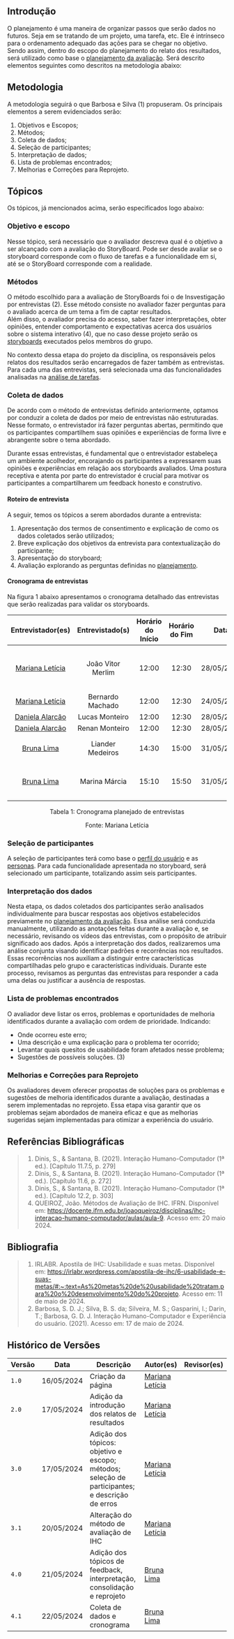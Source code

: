 <!-- precisa conter de preferencia: 
1 - os objetivos, 
2 escopos, 
3 métodos(quais tipo de entrevistas etc.), 
4 como será selecionado os participantes, 
5 preparação para as entrevistas, 
6 os problemas encontrados(como lidar com isso),
7 feedback do usuário, 
8 interpretação de dados colhido(como será essa interpretação) , 
9 as possiveis melhorias e correções a serem feitas.

^^ lembrando que isso é um planejamento então significa que será como nós iremos lidar com esses dados, antes de, de fato obtê-los. -->

## Introdução
O planejamento é uma maneira de organizar passos que serão dados no futuros. Seja em se tratando de um projeto, uma tarefa, etc. Ele é intrínseco para o ordenamento adequado das ações para se chegar no objetivo. Sendo assim, dentro do escopo do planejamento do relato dos resultados, será utilizado como base o [planejamento da avaliação](../story_board/planejamento_avaliacao.md). Será descrito elementos seguintes como descritos na metodologia abaixo:

## Metodologia 
A metodologia seguirá o que Barbosa e Silva (1) propuseram. Os principais elementos a serem evidenciados serão:

1. Objetivos e Escopos;<br>
2. Métodos;<br>
3. Coleta de dados;<br>
4. Seleção de participantes;<br>
5. Interpretação de dados;<br>
6. Lista de problemas encontrados;<br>
7. Melhorias e Correções para Reprojeto. <br>

## Tópicos
Os tópicos, já mencionados acima, serão especificados logo abaixo:

### Objetivo e escopo
Nesse tópico, será necessário que o avaliador descreva qual é o objetivo a ser alcançado com a avaliação do StoryBoard. Pode ser desde avaliar se o storyboard corresponde com o fluxo de tarefas e a funcionalidade em si, até se o StoryBoard corresponde com a realidade.

### Métodos 
O método escolhido para a avaliação de StoryBoards foi o de Insvestigação por entrevistas (2). Esse método consiste no avaliador fazer perguntas para o avaliado acerca de um tema a fim de captar resultados.<br>
Além disso, o avaliador precisa do acesso, saber fazer interpretações, obter opiniões, entender comportamento e expectativas acerca dos usuários sobre o sistema interativo (4), que no caso desse projeto serão os [storyboards](storyboards.md) executados pelos membros do grupo. 
<br>

No contexto dessa etapa do projeto da disciplina, os responsáveis pelos relatos dos resultados serão encarregados de fazer também as entrevistas. Para cada uma das entrevistas, será selecionada uma das funcionalidades analisadas na <a href="https://interacao-humano-computador.github.io/2024.1-CBMERJ/analise_requisitos_1/analise_tarefas/">análise de tarefas</a>.

### Coleta de dados
De acordo com o método de entrevistas definido anteriormente, optamos por conduzir a coleta de dados por meio de entrevistas não estruturadas. Nesse formato, o entrevistador irá fazer perguntas abertas, permitindo que os participantes compartilhem suas opiniões e experiências de forma livre e abrangente sobre o tema abordado.

Durante essas entrevistas, é fundamental que o entrevistador estabeleça um ambiente acolhedor, encorajando os participantes a expressarem suas opiniões e experiências em relação aos storyboards avaliados. Uma postura receptiva e atenta por parte do entrevistador é crucial para motivar os participantes a compartilharem um feedback honesto e construtivo.

#### Roteiro de entrevista
A seguir, temos os tópicos a serem abordados durante a entrevista:

1. Apresentação dos termos de consentimento e explicação de como os dados coletados serão utilizados;
2. Breve explicação dos objetivos da entrevista para contextualização do participante;
3. Apresentação do storyboard;
4. Avaliação explorando as perguntas definidas no [planejamento](../story_board/planejamento_avaliacao.md).

#### Cronograma de entrevistas
Na figura 1 abaixo apresentamos o cronograma detalhado das entrevistas que serão realizadas para validar os storyboards.

<center>
  
|    Entrevistador(es)   | Entrevistado(s)   | Horário do Início  |  Horário do Fim  |    Data    |    Tarefa(s)    |      Local     |
| :--------------------: | :---------------: | :----------------: | :--------------: | :--------: | :-------------: | :------------: |
| [Mariana Letícia](https://github.com/Marianannn) | João Vitor Merlim | 12:00 | 12:30| 28/05/2024 | Solicitar declaração de registro de ocorrência e  | FGA |
| [Mariana Letícia](https://github.com/Marianannn) | Bernardo Machado | 12:00 | 12:30 | 24/05/2024 |  | FGA |
| [Daniela Alarcão](https://github.com/danialarcao) |     Lucas Monteiro    |      12:00     |     12:30     |  28/05/2024  |   CB Cursos 2   | FGA |
| [Daniela Alarcão](https://github.com/danialarcao) |     Renan Monteiro    |      12:00      |     12:30      |  28/05/2024  |   CB Cursos 1   |  FGA |
| [Bruna Lima](https://github.com/libruna) | Liander Medeiros | 14:30 | 15:00 |  31/05/2024  |  Solicitação de Ficha de Atendimento | FGA |
| [Bruna Lima](https://github.com/libruna) | Marina Márcia | 15:10 | 15:50 |  31/05/2024  |  Checar e Gerar Certificado de Vistoria | FGA |

<p style="text-align: center">Tabela 1: Cronograma planejado de entrevistas</p>
<p style="text-align: center">Fonte: Mariana Letícia</p>

</center>

### Seleção de participantes
A seleção de participantes terá como base o <a href="https://interacao-humano-computador.github.io/2024.1-CBMERJ/analise_requisitos_1/perfil_usuario/">perfil do usuário</a> e as <a href="https://interacao-humano-computador.github.io/2024.1-CBMERJ/analise_requisitos_1/personas/">personas</a>. Para cada funcionalidade apresentada no storyboard, será selecionado um participante, totalizando assim seis participantes.

### Interpretação dos dados
Nesta etapa, os dados coletados dos participantes serão analisados individualmente para buscar respostas aos objetivos estabelecidos previamente no [planejamento da avaliação](../story_board/planejamento_avaliacao.md). Essa análise será conduzida manualmente, utilizando as anotações feitas durante a avaliação e, se necessário, revisando os vídeos das entrevistas, com o propósito de atribuir significado aos dados.
Após a interpretação dos dados, realizaremos uma análise conjunta visando identificar padrões e recorrências nos resultados. Essas recorrências nos auxiliam a distinguir entre características compartilhadas pelo grupo e características individuais. Durante este processo, revisamos as perguntas das entrevistas para responder a cada uma delas ou justificar a ausência de respostas.

### Lista de problemas encontrados
O avaliador deve listar os erros, problemas e oportunidades de melhoria identificados durante a avaliação com ordem de prioridade. Indicando:<br>
- Onde ocorreu este erro;<br>
- Uma descrição e uma explicação para o problema ter ocorrido;<br>
- Levantar quais quesitos de usabilidade foram afetados nesse problema;<br>
- Sugestões de possíveis soluções. (3)<br>

### Melhorias e Correções para Reprojeto
Os avaliadores devem oferecer propostas de soluções para os problemas e sugestões de melhoria identificados durante a avaliação, destinadas a serem implementadas no reprojeto. Essa etapa visa garantir que os problemas sejam abordados de maneira eficaz e que as melhorias sugeridas sejam implementadas para otimizar a experiência do usuário.

## Referências Bibliográficas
> 1. Dinis, S., & Santana, B. (2021). Interação Humano-Computador (1ª ed.). [Capítulo 11.7.5, p. 279]
> 2. Dinis, S., & Santana, B. (2021). Interação Humano-Computador (1ª ed.). [Capítulo 11.6, p. 272]
> 3. Dinis, S., & Santana, B. (2021). Interação Humano-Computador (1ª ed.). [Capítulo 12.2, p. 303]
> 4. QUEIROZ, João. Métodos de Avaliação de IHC. IFRN. Disponível em: https://docente.ifrn.edu.br/joaoqueiroz/disciplinas/ihc-interacao-humano-computador/aulas/aula-9. Acesso em: 20 maio 2024.

## Bibliografia
> 1. IRLABR. Apostila de IHC: Usabilidade e suas metas. Disponível em: <https://irlabr.wordpress.com/apostila-de-ihc/6-usabilidade-e-suas-metas/#:~:text=As%20metas%20de%20usabilidade%20tratam,para%20o%20desenvolvimento%20do%20projeto>. Acesso em: 11 de maio de 2024.
> 2. Barbosa, S. D. J.; Silva, B. S. da; Silveira, M. S.; Gasparini, I.; Darin, T.; Barbosa, G. D. J. Interação Humano-Computador e Experiência do usuário. (2021). Acesso em: 17 de maio de 2024.

## Histórico de Versões

| Versão |    Data    | Descrição                                 | Autor(es)                                       | Revisor(es)                                    |
| ------ | :--------: | ----------------------------------------- | ----------------------------------------------- | ---------------------------------------------- |
| `1.0`   | 16/05/2024 | Criação da página                         | [Mariana Letícia](https://github.com/Marianannn) |     |
| `2.0`   | 17/05/2024 | Adição da introdução dos relatos de resultados                         | [Mariana Letícia](https://github.com/Marianannn) |     |
| `3.0`   | 17/05/2024 | Adição dos tópicos: objetivo e escopo; métodos; seleção de participantes; e descrição de erros                         | [Mariana Letícia](https://github.com/Marianannn) |     |
| `3.1`   | 20/05/2024 | Alteração do método de avaliação de IHC                         | [Mariana Letícia](https://github.com/Marianannn) |     |
| `4.0`  | 21/05/2024 | Adição dos tópicos de feedback, interpretação, consolidação e reprojeto | [Bruna Lima](https://github.com/libruna) |     |
| `4.1`  | 22/05/2024 | Coleta de dados e cronograma | [Bruna Lima](https://github.com/libruna) |     |
